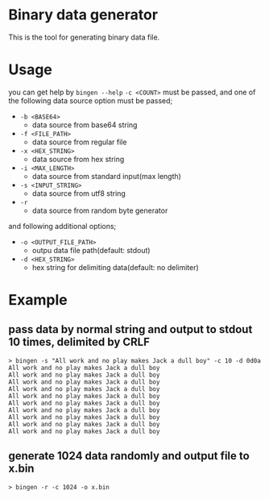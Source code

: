 # Binary data generator

This is the tool for generating binary data file.

# Usage

you can get help by `bingen --help`
`-c <COUNT>` must be passed, and one of the following data source option must be passed;

* `-b <BASE64>`
    * data source from base64 string
* `-f <FILE_PATH>`
    * data source from regular file
* `-x <HEX_STRING>`
    * data source from hex string
* `-i <MAX_LENGTH>`
    * data source from standard input(max length)
* `-s <INPUT_STRING>`
    * data source from utf8 string
* `-r`
    * data source from random byte generator

and following additional options;

* `-o <OUTPUT_FILE_PATH>`
    * outpu data file path(default: stdout)
* `-d <HEX_STRING>`
    * hex string for delimiting data(default: no delimiter)

# Example

## pass data by normal string and output to stdout 10 times, delimited by CRLF

```
> bingen -s "All work and no play makes Jack a dull boy" -c 10 -d 0d0a
All work and no play makes Jack a dull boy
All work and no play makes Jack a dull boy
All work and no play makes Jack a dull boy
All work and no play makes Jack a dull boy
All work and no play makes Jack a dull boy
All work and no play makes Jack a dull boy
All work and no play makes Jack a dull boy
All work and no play makes Jack a dull boy
All work and no play makes Jack a dull boy
All work and no play makes Jack a dull boy
```

## generate 1024 data randomly and output file to x.bin

```
> bingen -r -c 1024 -o x.bin
```